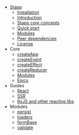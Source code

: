 * [Stapp](README.md#stapp)
  * [Installation](README.md#installation)
  * [Introduction](README.md#introduction)
  * [Stapp core concepts](README.md#stapp-core-concepts)
  * [Quick start](README.md#quick-start)
  * [Modules](README.md#modules)
  * [Peer dependencies](README.md#peer-dependencies)
  * [License](README.md#license)
* Core
  * [createApp](/core/createApp.md)
  * [createEvent](/core/createEvent.md)
  * [createEffect](/core/createEffect.md)
  * [createReducer](/core/createReducer.md)
  * [Modules](/usage/Modules.md)
  * [Epics](/usage/epics.md)
* Guides
  * [React](/usage/react.md)
  * [SSR](/usage/ssr.md)
  * [RxJS and other reactive libs](/usage/interop.md)
* Modules
  * [persist](/modules/persist.md)
  * [loaders](/modules/loaders.md)
  * [formBase](/modules/formbase.md)
  * [validate](/modules/validate.md)

